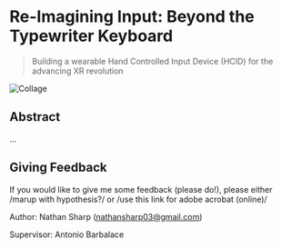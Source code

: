 # Re-Imagining Input: Beyond the Typewriter Keyboard
> Building a wearable Hand Controlled Input Device (HCID) for the advancing XR revolution

![Collage](images/project_collage1.png?raw=true "Title")

## Abstract
...

## Giving Feedback
If you would like to give me some feedback (please do!), please either /marup with hypothesis?/ or /use this link for adobe acrobat (online)/

Author: Nathan Sharp (nathansharp03@gmail.com)

Supervisor: Antonio Barbalace


<!-- please cite using.. --> 

<!-- comment  --> 
[//]: # (comment.)
